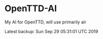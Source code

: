 # OpenTTD-AI
My AI for OpenTTD, will use primarily air

Latest backup: Sun Sep 29 05:31:01 UTC 2019
